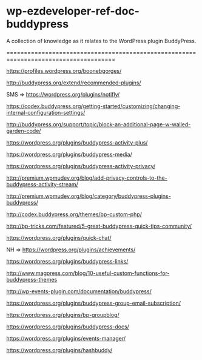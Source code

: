 wp-ezdeveloper-ref-doc-buddypress
=================================

A collection of knowledge as it relates to the WordPress plugin BuddyPress.

=====================================================================================

https://profiles.wordpress.org/boonebgorges/

http://buddypress.org/extend/recommended-plugins/

SMS => https://wordpress.org/plugins/notifly/

https://codex.buddypress.org/getting-started/customizing/changing-internal-configuration-settings/

http://buddypress.org/support/topic/block-an-additional-page-w-walled-garden-code/

https://wordpress.org/plugins/buddypress-activity-plus/

https://wordpress.org/plugins/buddypress-media/

https://wordpress.org/plugins/buddypress-activity-privacy/

http://premium.wpmudev.org/blog/add-privacy-controls-to-the-buddypress-activity-stream/

http://premium.wpmudev.org/blog/category/buddypress-plugins-buddypress/

http://codex.buddypress.org/themes/bp-custom-php/

http://bp-tricks.com/featured/5-great-buddypress-quick-tips-community/

https://wordpress.org/plugins/quick-chat/

NH => https://wordpress.org/plugins/achievements/

https://wordpress.org/plugins/buddypress-links/

http://www.magpress.com/blog/10-useful-custom-functions-for-buddypress-themes

http://wp-events-plugin.com/documentation/buddypress/

https://wordpress.org/plugins/buddypress-group-email-subscription/

https://wordpress.org/plugins/bp-groupblog/

https://wordpress.org/plugins/buddypress-docs/

https://wordpress.org/plugins/events-manager/

https://wordpress.org/plugins/hashbuddy/
